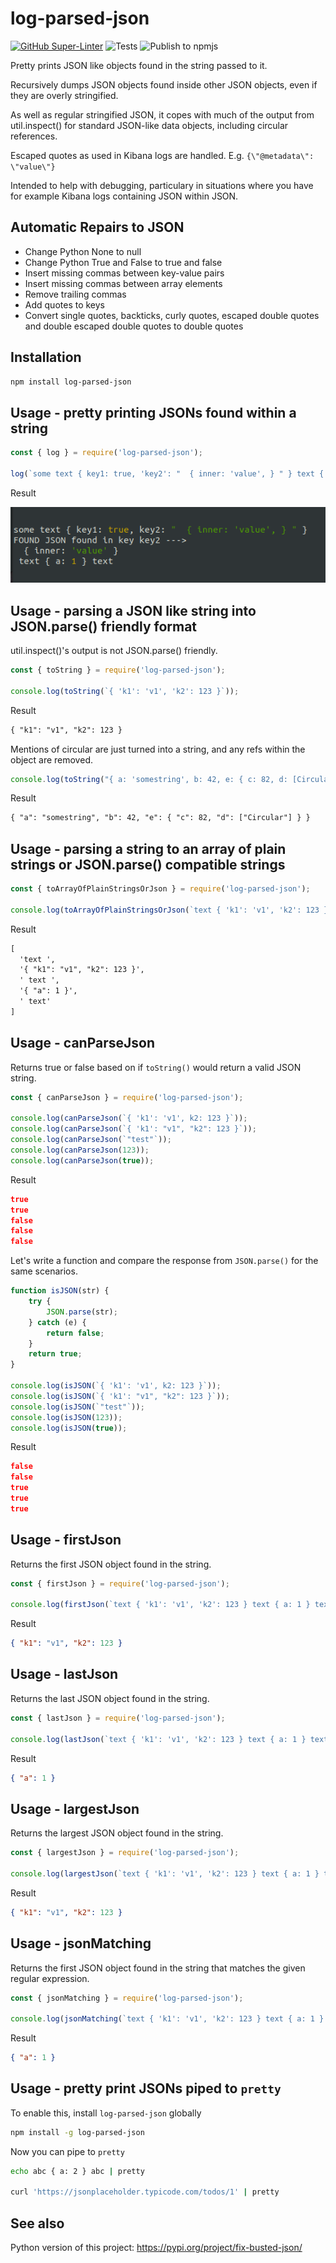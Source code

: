 # log-parsed-json

[![GitHub Super-Linter](https://github.com/Qarj/log-parsed-json/workflows/Lint%20Code%20Base/badge.svg)](https://github.com/marketplace/actions/super-linter)
![Tests](https://github.com/Qarj/log-parsed-json/workflows/Tests/badge.svg)
![Publish to npmjs](https://github.com/Qarj/log-parsed-json/workflows/Publish%20to%20npmjs/badge.svg)

Pretty prints JSON like objects found in the string passed to it.

Recursively dumps JSON objects found inside other JSON objects, even if they are overly stringified.

As well as regular stringified JSON, it copes with much of the output from util.inspect() for standard JSON-like data objects, including circular references.

Escaped quotes as used in Kibana logs are handled. E.g. `{\"@metadata\": \"value\"}`

Intended to help with debugging, particulary in situations where you have for example Kibana logs containing JSON within JSON.

## Automatic Repairs to JSON

-   Change Python None to null
-   Change Python True and False to true and false
-   Insert missing commas between key-value pairs
-   Insert missing commas between array elements
-   Remove trailing commas
-   Add quotes to keys
-   Convert single quotes, backticks, curly quotes, escaped double quotes and double escaped double quotes to double quotes

## Installation

```bash
npm install log-parsed-json
```

## Usage - pretty printing JSONs found within a string

```javascript
const { log } = require('log-parsed-json');

log(`some text { key1: true, 'key2': "  { inner: 'value', } " } text { a: 1 } text`);
```

Result

![Result](./jsonInJson.png)

## Usage - parsing a JSON like string into JSON.parse() friendly format

util.inspect()'s output is not JSON.parse() friendly.

```javascript
const { toString } = require('log-parsed-json');

console.log(toString(`{ 'k1': 'v1', 'k2': 123 }`));
```

Result

```txt
{ "k1": "v1", "k2": 123 }
```

Mentions of circular are just turned into a string, and any refs within the object are removed.

```javascript
console.log(toString("{ a: 'somestring', b: 42, e: { c: 82, d: [Circular *1] } }"));
```

Result

```txt
{ "a": "somestring", "b": 42, "e": { "c": 82, "d": ["Circular"] } }
```

## Usage - parsing a string to an array of plain strings or JSON.parse() compatible strings

```javascript
const { toArrayOfPlainStringsOrJson } = require('log-parsed-json');

console.log(toArrayOfPlainStringsOrJson(`text { 'k1': 'v1', 'k2': 123 } text { a: 1 } text`));
```

Result

```txt
[
  'text ',
  '{ "k1": "v1", "k2": 123 }',
  ' text ',
  '{ "a": 1 }',
  ' text'
]
```

## Usage - canParseJson

Returns true or false based on if `toString()` would return a valid JSON string.

```javascript
const { canParseJson } = require('log-parsed-json');

console.log(canParseJson(`{ 'k1': 'v1', k2: 123 }`));
console.log(canParseJson(`{ 'k1': "v1", "k2": 123 }`));
console.log(canParseJson(`"test"`));
console.log(canParseJson(123));
console.log(canParseJson(true));
```

Result

```json
true
true
false
false
false
```

Let's write a function and compare the response from `JSON.parse()` for the same scenarios.

```javascript
function isJSON(str) {
    try {
        JSON.parse(str);
    } catch (e) {
        return false;
    }
    return true;
}

console.log(isJSON(`{ 'k1': 'v1', k2: 123 }`));
console.log(isJSON(`{ 'k1': "v1", "k2": 123 }`));
console.log(isJSON(`"test"`));
console.log(isJSON(123));
console.log(isJSON(true));
```

Result

```json
false
false
true
true
true
```

## Usage - firstJson

Returns the first JSON object found in the string.

```javascript
const { firstJson } = require('log-parsed-json');

console.log(firstJson(`text { 'k1': 'v1', 'k2': 123 } text { a: 1 } text`));
```

Result

```json
{ "k1": "v1", "k2": 123 }
```

## Usage - lastJson

Returns the last JSON object found in the string.

```javascript
const { lastJson } = require('log-parsed-json');

console.log(lastJson(`text { 'k1': 'v1', 'k2': 123 } text { a: 1 } text`));
```

Result

```json
{ "a": 1 }
```

## Usage - largestJson

Returns the largest JSON object found in the string.

```javascript
const { largestJson } = require('log-parsed-json');

console.log(largestJson(`text { 'k1': 'v1', 'k2': 123 } text { a: 1 } text`));
```

Result

```json
{ "k1": "v1", "k2": 123 }
```

## Usage - jsonMatching

Returns the first JSON object found in the string that matches the given regular expression.

```javascript
const { jsonMatching } = require('log-parsed-json');

console.log(jsonMatching(`text { 'k1': 'v1', 'k2': 123 } text { a: 1 } text`, /a: 1/));
```

Result

```json
{ "a": 1 }
```

## Usage - pretty print JSONs piped to `pretty`

To enable this, install `log-parsed-json` globally

```bash
npm install -g log-parsed-json
```

Now you can pipe to `pretty`

```bash
echo abc { a: 2 } abc | pretty

curl 'https://jsonplaceholder.typicode.com/todos/1' | pretty
```

## See also

Python version of this project: https://pypi.org/project/fix-busted-json/
